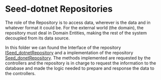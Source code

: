 # Seed-dotnet Repositories

The role of the Repository is to access data, wherever is the data and in whatever format it could be. For the external world (the domain), the repository must deal in Domain Entities, making the rest of the system decoupled from its data source.

In this folder we can found the Interface of the repository [ISeed_dotnetRepository] and a implementation of the repository [Seed_donetRepository]. The methods implemented are requested by the controllers and the repository is in charge to request the information to the database and made the logic needed to prepare and response the data to the controllers.


[Seed_donetRepository]:https://github.com/systelab/seed-dotnet/blob/master/seed_dotnet/Services/Seed_dotnetRepository.cs
[ISeed_dotnetRepository]:https://github.com/systelab/seed-dotnet/blob/master/seed_dotnet/Services/ISeed_dotnetRepository.cs
